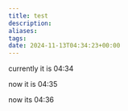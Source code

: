 ```yaml
---
title: test
description: 
aliases: 
tags: 
date: 2024-11-13T04:34:23+00:00
---
```

currently it is 04:34



now it is 04:35



now its 04:36